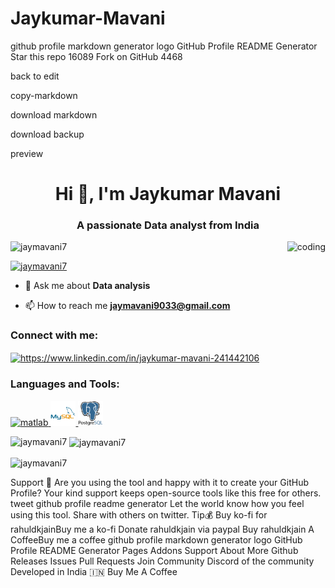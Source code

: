 # Jaykumar-Mavani
github profile markdown generator logo
GitHub Profile README Generator
Star this repo
16089
Fork on GitHub
4468

back to edit

copy-markdown

download markdown

download backup

preview
<h1 align="center">Hi 👋, I'm Jaykumar Mavani</h1>
<h3 align="center">A passionate Data analyst from India</h3>
<img align ="right" alt = "coding" width "400" src = "https://img.freepik.com/premium-vector/bright-poster-data-analysis-chart-cartoon-flat_82574-9870.jpg?w=2000"
<p align="left"> <img src="https://komarev.com/ghpvc/?username=jaymavani7&label=Profile%20views&color=0e75b6&style=flat" alt="jaymavani7" /> </p>

<p align="left"> <a href="https://github.com/ryo-ma/github-profile-trophy"><img src="https://github-profile-trophy.vercel.app/?username=jaymavani7" alt="jaymavani7" /></a> </p>

- 💬 Ask me about **Data analysis**

- 📫 How to reach me **jaymavani9033@gmail.com**

<h3 align="left">Connect with me:</h3>
<p align="left">
<a href="https://linkedin.com/in/https://www.linkedin.com/in/jaykumar-mavani-241442106" target="blank"><img align="center" src="https://raw.githubusercontent.com/rahuldkjain/github-profile-readme-generator/master/src/images/icons/Social/linked-in-alt.svg" alt="https://www.linkedin.com/in/jaykumar-mavani-241442106" height="30" width="40" /></a>
</p>

<h3 align="left">Languages and Tools:</h3>
<p align="left"> <a href="https://www.mathworks.com/" target="_blank" rel="noreferrer"> <img src="https://upload.wikimedia.org/wikipedia/commons/2/21/Matlab_Logo.png" alt="matlab" width="40" height="40"/> </a> <a href="https://www.mysql.com/" target="_blank" rel="noreferrer"> <img src="https://raw.githubusercontent.com/devicons/devicon/master/icons/mysql/mysql-original-wordmark.svg" alt="mysql" width="40" height="40"/> </a> <a href="https://www.postgresql.org" target="_blank" rel="noreferrer"> <img src="https://raw.githubusercontent.com/devicons/devicon/master/icons/postgresql/postgresql-original-wordmark.svg" alt="postgresql" width="40" height="40"/> </a> </p>

<p><img align="left" src="https://github-readme-stats.vercel.app/api/top-langs?username=jaymavani7&show_icons=true&locale=en&layout=compact" alt="jaymavani7" /></p>

<p>&nbsp;<img align="center" src="https://github-readme-stats.vercel.app/api?username=jaymavani7&show_icons=true&locale=en" alt="jaymavani7" /></p>

<p><img align="center" src="https://github-readme-streak-stats.herokuapp.com/?user=jaymavani7&" alt="jaymavani7" /></p>

Support 🙏
Are you using the tool and happy with it to create your GitHub Profile?
Your kind support keeps open-source tools like this free for others.
tweet github profile readme generator
Let the world know how you feel using this tool. Share with others on twitter.
Tip💰
Buy ko-fi for rahuldkjainBuy me a ko-fi
Donate rahuldkjain via paypal
Buy rahuldkjain A CoffeeBuy me a coffee
github profile markdown generator logo
GitHub Profile README Generator
Pages
Addons
Support
About
More
Github
Releases
Issues
Pull Requests
Join Community
Discord of the community
Developed in India 🇮🇳
Buy Me A Coffee

